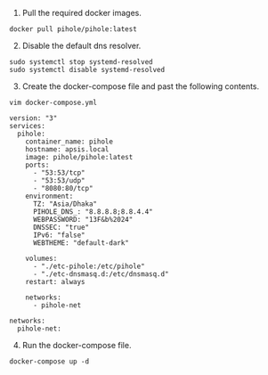 1. Pull the required docker images. 
```
docker pull pihole/pihole:latest
```
2. Disable the default dns resolver. 
```
sudo systemctl stop systemd-resolved
sudo systemctl disable systemd-resolved
```
3. Create the docker-compose file and past the following contents.
```
vim docker-compose.yml
```
```
version: "3"
services:
  pihole:
    container_name: pihole
    hostname: apsis.local
    image: pihole/pihole:latest
    ports:
      - "53:53/tcp"
      - "53:53/udp"
      - "8080:80/tcp"
    environment:
      TZ: "Asia/Dhaka"
      PIHOLE_DNS_: "8.8.8.8;8.8.4.4"
      WEBPASSWORD: "13F&b%2024"
      DNSSEC: "true"
      IPv6: "false"
      WEBTHEME: "default-dark"  
      
    volumes:
      - "./etc-pihole:/etc/pihole"
      - "./etc-dnsmasq.d:/etc/dnsmasq.d"
    restart: always
    
    networks:
      - pihole-net

networks:
  pihole-net:
```
4. Run the docker-compose file.
```
docker-compose up -d
